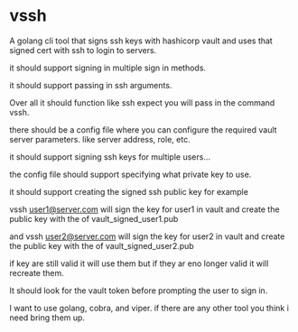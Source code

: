 # vssh

A golang cli tool that signs ssh keys with hashicorp vault and uses that signed cert with ssh to login to servers.

it should support signing in multiple sign in methods.

it should support passing in ssh arguments.

Over all it should function like ssh expect you will pass in the command vssh.

there should be a config file where you can configure the required vault server parameters.  like server address, role, etc.

it should support signing ssh keys for multiple users... 

the config file should support specifying what private key to use.

it should support creating the signed ssh public key for example

vssh user1@server.com will sign the key for user1 in vault and create the public key with the of vault_signed_user1.pub

and vssh user2@server.com will sign the key for user2 in vault and create the public key with the of vault_signed_user2.pub

if key are still valid it will use them but if they ar eno longer valid it will recreate them.

It should look for the vault token before prompting the user to sign in.

I want to use golang, cobra, and viper.  if there are any other tool you think i need bring them up.